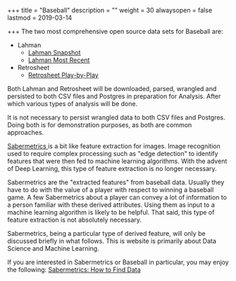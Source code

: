 +++
title = "Baseball"
description = ""
weight = 30
alwaysopen = false
lastmod = 2019-03-14

+++
The two most comprehensive open source data sets for Baseball are:

* Lahman
  * [Lahman Snapshot](http://www.seanlahman.com/baseball-archive/statistics)
  * [Lahman Most Recent](https://github.com/chadwickbureau/baseballdatabank)
* Retrosheet
  * [Retrosheet Play-by-Play](https://www.retrosheet.org/game.htm)

Both Lahman and Retrosheet will be downloaded, parsed, wrangled and persisted to both CSV files and Postgres in preparation for Analysis.  After which various types of analysis will be done.

It is not necessary to persist wrangled data to both CSV files and Postgres.  Doing both is for demonstration purposes, as both are common approaches.

[Sabermetrics ](https://en.wikipedia.org/wiki/Sabermetrics) is a bit like feature extraction for images.  Image recognition used to require complex processing such as "edge detection" to identify features that were then fed to machine learning algorithms.  With the advent of Deep Learning, this type of feature extraction is no longer necessary.

Sabermetrics are the "extracted features" from baseball data.  Usually they have to do with the value of a player with respect to winning a baseball game.  A few Sabermetrics about a player can convey a lot of information to a person familiar with these derived attributes.  Using them as input to a machine learning algorithm is likely to be helpful.  That said, this type of feature extraction is not absolutely necessary.

Sabermetrics, being a particular type of derived feature, will only be discussed briefly in what follows.  This is website is primarily about Data Science and Machine Learning.

If you are interested in Sabermetrics or Baseball in particular, you may enjoy the following: [Sabermetrics: How to Find Data](https://sabr.org/sabermetrics/data)
